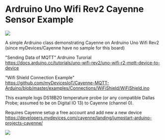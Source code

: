 # Ardruino Uno Wifi Rev2 Cayenne Sensor Example

<img src="https://github.com/GregariousEngineering/UnoWifiRev2CayenneSensor/blob/master/images/AeroTempMon.jpeg">

A simple Ardruino class demonstrating Cayenne on Ardruino Uno Wifi Rev2 (since myDevices/Cayenne have no sample for this board)

"Sending Data of MQTT" Ardruino Turorial
https://docs.arduino.cc/tutorials/uno-wifi-rev2/uno-wifi-r2-mqtt-device-to-device

"Wifi Shield Connection Example"
https://github.com/myDevicesIoT/Cayenne-MQTT-Arduino/blob/master/examples/Connections/WiFiShield/WiFiShield.ino

This example logs DS18B20 temperature probe (or any compatible Dallas Probe; assumed to be on Digital IO 13) to Cayenne (channel 0).

Requires Cayenne setup a free account and add new a new device https://developers.mydevices.com/cayenne/landing/jumpstart-arduino-projects-cayenne/

<img src="https://github.com/GregariousEngineering/UnoWifiRev2CayenneSensor/blob/master/images/UnoWifiRev2.png">
